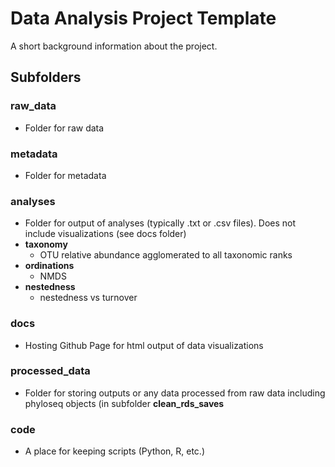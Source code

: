 # Data Analysis Project Template

A short background information about the project.

## Subfolders

### raw_data

-   Folder for raw data

### metadata

-   Folder for metadata

### analyses

-   Folder for output of analyses (typically .txt or .csv files). Does not include visualizations (see docs folder)
-   **taxonomy**
    -   OTU relative abundance agglomerated to all taxonomic ranks
-   **ordinations**
    -   NMDS
-   **nestedness**
    -   nestedness vs turnover

### docs

-   Hosting Github Page for html output of data visualizations

### processed_data

-   Folder for storing outputs or any data processed from raw data including phyloseq objects (in subfolder **clean_rds_saves**

### code

-   A place for keeping scripts (Python, R, etc.)
